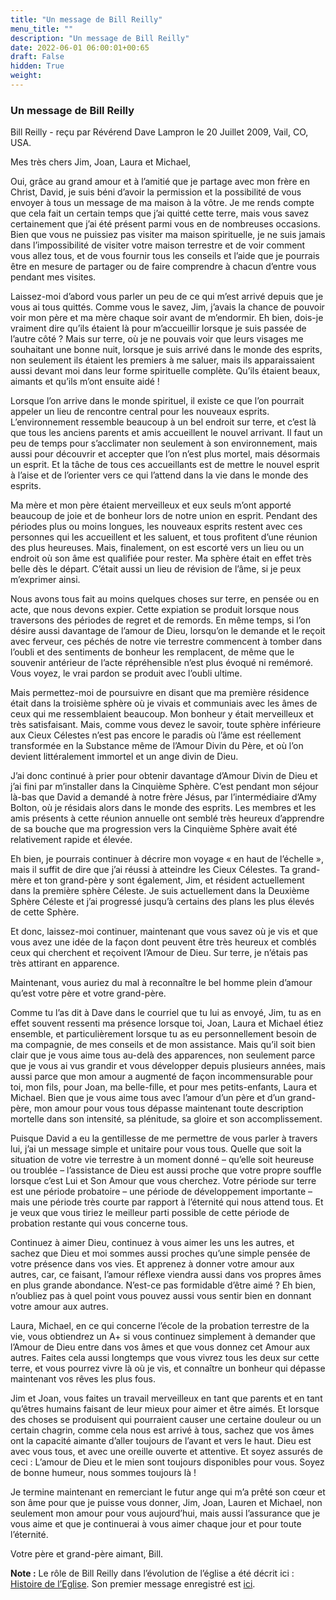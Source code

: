 ```yaml
---
title: "Un message de Bill Reilly"
menu_title: ""
description: "Un message de Bill Reilly"
date: 2022-06-01 06:00:01+00:65
draft: False
hidden: True
weight:
---
```

### Un message de Bill Reilly

Bill Reilly - reçu par Révérend Dave Lampron le 20 Juillet 2009, Vail, CO, USA.

Mes très chers Jim, Joan, Laura et Michael,

Oui, grâce au grand amour et à l’amitié que je partage avec mon frère en Christ, David, je suis béni d’avoir la permission et la possibilité de vous envoyer à tous un message de ma maison à la vôtre. Je me rends compte que cela fait un certain temps que j’ai quitté cette terre, mais vous savez certainement que j’ai été présent parmi vous en de nombreuses occasions. Bien que vous ne puissiez pas visiter ma maison spirituelle, je ne suis jamais dans l’impossibilité de visiter votre maison terrestre et de voir comment vous allez tous, et de vous fournir tous les conseils et l’aide que je pourrais être en mesure de partager ou de faire comprendre à chacun d’entre vous pendant mes visites.

Laissez-moi d’abord vous parler un peu de ce qui m’est arrivé depuis que je vous ai tous quittés. Comme vous le savez, Jim, j’avais la chance de pouvoir voir mon père et ma mère chaque soir avant de m’endormir. Eh bien, dois-je vraiment dire qu’ils étaient là pour m’accueillir lorsque je suis passée de l’autre côté ? Mais sur terre, où je ne pouvais voir que leurs visages me souhaitant une bonne nuit, lorsque je suis arrivé dans le monde des esprits, non seulement ils étaient les premiers à me saluer, mais ils apparaissaient aussi devant moi dans leur forme spirituelle complète. Qu’ils étaient beaux, aimants et qu’ils m’ont ensuite aidé !

Lorsque l’on arrive dans le monde spirituel, il existe ce que l’on pourrait appeler un lieu de rencontre central pour les nouveaux esprits. L’environnement ressemble beaucoup à un bel endroit sur terre, et c’est là que tous les anciens parents et amis accueillent le nouvel arrivant. Il faut un peu de temps pour s’acclimater non seulement à son environnement, mais aussi pour découvrir et accepter que l’on n’est plus mortel, mais désormais un esprit. Et la tâche de tous ces accueillants est de mettre le nouvel esprit à l’aise et de l’orienter vers ce qui l’attend dans la vie dans le monde des esprits.

Ma mère et mon père étaient merveilleux et eux seuls m’ont apporté beaucoup de joie et de bonheur lors de notre union en esprit. Pendant des périodes plus ou moins longues, les nouveaux esprits restent avec ces personnes qui les accueillent et les saluent, et tous profitent d’une réunion des plus heureuses. Mais, finalement, on est escorté vers un lieu ou un endroit où son âme est qualifiée pour rester. Ma sphère était en effet très belle dès le départ. C’était aussi un lieu de révision de l’âme, si je peux m’exprimer ainsi.

Nous avons tous fait au moins quelques choses sur terre, en pensée ou en acte, que nous devons expier. Cette expiation se produit lorsque nous traversons des périodes de regret et de remords. En même temps, si l’on désire aussi davantage de l’amour de Dieu, lorsqu’on le demande et le reçoit avec ferveur, ces péchés de notre vie terrestre commencent à tomber dans l’oubli et des sentiments de bonheur les remplacent, de même que le souvenir antérieur de l’acte répréhensible n’est plus évoqué ni remémoré. Vous voyez, le vrai pardon se produit avec l’oubli ultime.

Mais permettez-moi de poursuivre en disant que ma première résidence était dans la troisième sphère où je vivais et communiais avec les âmes de ceux qui me ressemblaient beaucoup. Mon bonheur y était merveilleux et très satisfaisant. Mais, comme vous devez le savoir, toute sphère inférieure aux Cieux Célestes n’est pas encore le paradis où l’âme est réellement transformée en la Substance même de l’Amour Divin du Père, et où l’on devient littéralement immortel et un ange divin de Dieu.

J’ai donc continué à prier pour obtenir davantage d’Amour Divin de Dieu et j’ai fini par m’installer dans la Cinquième Sphère. C’est pendant mon séjour là-bas que David a demandé à notre frère Jésus, par l’intermédiaire d’Amy Bolton, où je résidais alors dans le monde des esprits. Les membres et les amis présents à cette réunion annuelle ont semblé très heureux d’apprendre de sa bouche que ma progression vers la Cinquième Sphère avait été relativement rapide et élevée.

Eh bien, je pourrais continuer à décrire mon voyage « en haut de l’échelle », mais il suffit de dire que j’ai réussi à atteindre les Cieux Célestes. Ta grand-mère et ton grand-père y sont également, Jim, et résident actuellement dans la première sphère Céleste. Je suis actuellement dans la Deuxième Sphère Céleste et j’ai progressé jusqu’à certains des plans les plus élevés de cette Sphère.

Et donc, laissez-moi continuer, maintenant que vous savez où je vis et que vous avez une idée de la façon dont peuvent être très heureux et comblés ceux qui cherchent et reçoivent l’Amour de Dieu. Sur terre, je n’étais pas très attirant en apparence.

Maintenant, vous auriez du mal à reconnaître le bel homme plein d’amour qu’est votre père et votre grand-père.

Comme tu l’as dit à Dave dans le courriel que tu lui as envoyé, Jim, tu as en effet souvent ressenti ma présence lorsque toi, Joan, Laura et Michael étiez ensemble, et particulièrement lorsque tu as eu personnellement besoin de ma compagnie, de mes conseils et de mon assistance. Mais qu’il soit bien clair que je vous aime tous au-delà des apparences, non seulement parce que je vous ai vus grandir et vous développer depuis plusieurs années, mais aussi parce que mon amour a augmenté de façon incommensurable pour toi, mon fils, pour Joan, ma belle-fille, et pour mes petits-enfants, Laura et Michael. Bien que je vous aime tous avec l’amour d’un père et d’un grand-père, mon amour pour vous tous dépasse maintenant toute description mortelle dans son intensité, sa plénitude, sa gloire et son accomplissement.

Puisque David a eu la gentillesse de me permettre de vous parler à travers lui, j’ai un message simple et unitaire pour vous tous. Quelle que soit la situation de votre vie terrestre à un moment donné – qu’elle soit heureuse ou troublée – l’assistance de Dieu est aussi proche que votre propre souffle lorsque c’est Lui et Son Amour que vous cherchez. Votre période sur terre est une période probatoire – une période de développement importante – mais une période très courte par rapport à l’éternité qui nous attend tous. Et je veux que vous tiriez le meilleur parti possible de cette période de probation restante qui vous concerne tous.

Continuez à aimer Dieu, continuez à vous aimer les uns les autres, et sachez que Dieu et moi sommes aussi proches qu’une simple pensée de votre présence dans vos vies. Et apprenez à donner votre amour aux autres, car, ce faisant, l’amour réflexe viendra aussi dans vos propres âmes en plus grande abondance. N’est-ce pas formidable d’être aimé ? Eh bien, n’oubliez pas à quel point vous pouvez aussi vous sentir bien en donnant votre amour aux autres.

Laura, Michael, en ce qui concerne l’école de la probation terrestre de la vie, vous obtiendrez un A+ si vous continuez simplement à demander que l’Amour de Dieu entre dans vos âmes et que vous donnez cet Amour aux autres. Faites cela aussi longtemps que vous vivrez tous les deux sur cette terre, et vous pourrez vivre là où je vis, et connaître un bonheur qui dépasse maintenant vos rêves les plus fous.

Jim et Joan, vous faites un travail merveilleux en tant que parents et en tant qu’êtres humains faisant de leur mieux pour aimer et être aimés. Et lorsque des choses se produisent qui pourraient causer une certaine douleur ou un certain chagrin, comme cela nous est arrivé à tous, sachez que vos âmes ont la capacité aimante d’aller toujours de l’avant et vers le haut. Dieu est avec vous tous, et avec une oreille ouverte et attentive. Et soyez assurés de ceci : L’amour de Dieu et le mien sont toujours disponibles pour vous. Soyez de bonne humeur, nous sommes toujours là !

Je termine maintenant en remerciant le futur ange qui m’a prêté son cœur et son âme pour que je puisse vous donner, Jim, Joan, Lauren et Michael, non seulement mon amour pour vous aujourd’hui, mais aussi l’assurance que je vous aime et que je continuerai à vous aimer chaque jour et pour toute l’éternité.

Votre père et grand-père aimant, Bill.

**Note :** Le rôle de Bill Reilly dans l’évolution de l’église a été décrit ici : [Histoire de l’Eglise](/fr-james-padgett-messages/1-11-fr-churches-based-on-james-padgetts-messages/). Son premier message enregistré est [ici](/fr-contemporary-messages/fr-contemporary-messages-by-date-order/fr-contemporary-messages-1995-1999/fr-1995-10-10-1-dl-bill-reilly/).
